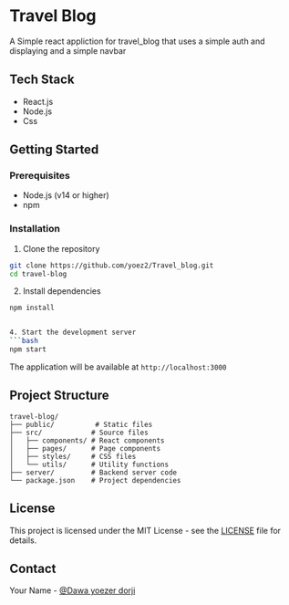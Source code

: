 # Travel Blog

A Simple react appliction for travel_blog that uses a simple auth and displaying and a simple navbar

## Tech Stack

- React.js
- Node.js
- Css

## Getting Started

### Prerequisites

- Node.js (v14 or higher)
- npm

### Installation

1. Clone the repository
```bash
git clone https://github.com/yoez2/Travel_blog.git
cd travel-blog
```

2. Install dependencies
```bash
npm install


4. Start the development server
```bash
npm start
```

The application will be available at `http://localhost:3000`

## Project Structure

```
travel-blog/
├── public/          # Static files
├── src/            # Source files
│   ├── components/ # React components
│   ├── pages/      # Page components
│   ├── styles/     # CSS files
│   └── utils/      # Utility functions
├── server/         # Backend server code
└── package.json    # Project dependencies
```
## License

This project is licensed under the MIT License - see the [LICENSE](LICENSE) file for details.

## Contact

Your Name - [@Dawa yoezer dorji](https://www.linkedin.com/in/dawa-yoezer-205788322/)
